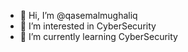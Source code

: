 - 👋 Hi, I’m @qasemalmughaliq
- 👀 I’m interested in CyberSecurity
- 🌱 I’m currently learning CyberSecurity
<!---
qasemalmughaliq/qasemalmughaliq is a ✨ special ✨ repository because its `README.md` (this file) appears on your GitHub profile.
You can click the Preview link to take a look at your changes.
--->
